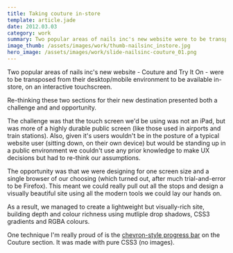 ```yaml
---
title: Taking couture in-store
template: article.jade
date: 2012.03.03
category: work
summary: Two popular areas of nails inc's new website were to be transposed from their desktop/mobile environment to be available in-store, on an interactive touchscreen.
image_thumb: /assets/images/work/thumb-nailsinc_instore.jpg
hero_image: /assets/images/work/slide-nailsinc-couture_01.png
---
```


Two popular areas of nails inc's new website - Couture and Try It On - were to be transposed from their desktop/mobile environment to be available in-store, on an interactive touchscreen.

Re-thinking these two sections for their new destination presented both a challenge and and opportunity.

The challenge was that the touch screen we'd be using was not an iPad, but was more of a highly durable public screen (like those used in airports and train stations). Also, given it's users wouldn't be in the posture of a typical website user (sitting down, on their own device) but would be standing up in a public environment we couldn't use any prior knowledge to make UX decisions but had to re-think our assumptions.

The opportunity was that we were designing for one screen size and a single browser of our choosing (which turned out, after much trial-and-error to be Firefox). This meant we could really pull out all the stops and design a visually beautiful site using all the modern tools we could lay our hands on.

As a result, we managed to create a lightweight but visually-rich site, building depth and colour richness using mutliple drop shadows, CSS3 gradients and RGBA colours.

One technique I'm really proud of is the [chevron-style progress bar]("http://dabblet.com/preview/gist/1684614") on the Couture section. It was made with pure CSS3 (no images).
